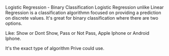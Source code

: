 Logistic Regression - Binary Classification
Logistic Regression unlike Linear Regression is a classification algorithmn focused on
providing a prediction on discrete values. It's great for binary classification where
there are two options.


Like: Show or Dont Show, Pass or Not Pass, Apple Iphone or Android Iphone.

It's the exact type of algorithm Prive could use.
